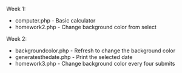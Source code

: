 Week 1:
 - computer.php - Basic calculator
 - homework2.php - Change background color from select
 
Week 2:
 - backgroundcolor.php - Refresh to change the background color
 - generatesthedate.php - Print the selected date
 - homework3.php - Change background color every four submits